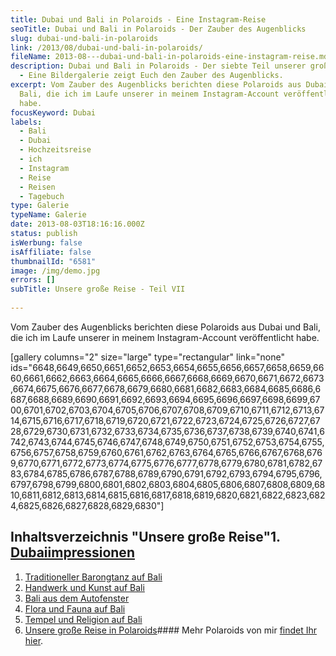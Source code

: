 ```yaml
---
title: Dubai und Bali in Polaroids - Eine Instagram-Reise
seoTitle: Dubai und Bali in Polaroids - Der Zauber des Augenblicks
slug: dubai-und-bali-in-polaroids
link: /2013/08/dubai-und-bali-in-polaroids/
fileName: 2013-08---dubai-und-bali-in-polaroids-eine-instagram-reise.md
description: Dubai und Bali in Polaroids - Der siebte Teil unserer großen Reise
  - Eine Bildergalerie zeigt Euch den Zauber des Augenblicks.
excerpt: Vom Zauber des Augenblicks berichten diese Polaroids aus Dubai und
  Bali, die ich im Laufe unserer in meinem Instagram-Account veröffentlicht
  habe.
focusKeyword: Dubai
labels:
  - Bali
  - Dubai
  - Hochzeitsreise
  - ich
  - Instagram
  - Reise
  - Reisen
  - Tagebuch
type: Galerie
typeName: Galerie
date: 2013-08-03T18:16:16.000Z
status: publish
isWerbung: false
isAffiliate: false
thumbnailId: "6581"
image: /img/demo.jpg
errors: []
subTitle: Unsere große Reise - Teil VII
  
---
```


Vom Zauber des Augenblicks berichten diese Polaroids aus Dubai und Bali, die ich
im Laufe unserer in meinem Instagram-Account veröffentlicht habe.

[gallery columns="2" size="large" type="rectangular" link="none"
ids="6648,6649,6650,6651,6652,6653,6654,6655,6656,6657,6658,6659,6660,6661,6662,6663,6664,6665,6666,6667,6668,6669,6670,6671,6672,6673,6674,6675,6676,6677,6678,6679,6680,6681,6682,6683,6684,6685,6686,6687,6688,6689,6690,6691,6692,6693,6694,6695,6696,6697,6698,6699,6700,6701,6702,6703,6704,6705,6706,6707,6708,6709,6710,6711,6712,6713,6714,6715,6716,6717,6718,6719,6720,6721,6722,6723,6724,6725,6726,6727,6728,6729,6730,6731,6732,6733,6734,6735,6736,6737,6738,6739,6740,6741,6742,6743,6744,6745,6746,6747,6748,6749,6750,6751,6752,6753,6754,6755,6756,6757,6758,6759,6760,6761,6762,6763,6764,6765,6766,6767,6768,6769,6770,6771,6772,6773,6774,6775,6776,6777,6778,6779,6780,6781,6782,6783,6784,6785,6786,6787,6788,6789,6790,6791,6792,6793,6794,6795,6796,6797,6798,6799,6800,6801,6802,6803,6804,6805,6806,6807,6808,6809,6810,6811,6812,6813,6814,6815,6816,6817,6818,6819,6820,6821,6822,6823,6824,6825,6826,6827,6828,6829,6830"]

## Inhaltsverzeichnis "Unsere große Reise"1. [Dubaiimpressionen](/2013/07/dubai/)

1.  [Traditioneller Barongtanz auf Bali](/2013/07/traditioneller-barong-tanz-auf-bali/)
1.  [Handwerk und Kunst auf Bali](/2013/08/handwerk-und-kunst-auf-bali/)
1.  [Bali aus dem Autofenster](/2013/08/bali-aus-dem-autofenster/)
1.  [Flora und Fauna auf Bali](/2013/08/flora-fauna-ackerbau-und-viehzucht-auf-bali/)
1.  [Tempel und Religion auf Bali](http://2013/08/tempel-und-religion-auf-bali/)
1.  [Unsere große Reise in Polaroids](/2013/08/dubai-und-bali-in-polaroids/)####
    Mehr Polaroids von mir
    [findet Ihr hier](https://www.instagram.com/anne_reko/).

  